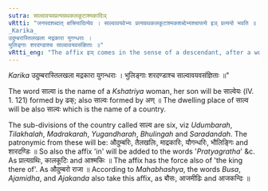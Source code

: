 ```yaml
---
sutra: साल्वावयवप्रत्यग्रथकलकूटाश्मकादिञ्
vRtti: "जनपदशब्दात् क्षत्त्रियादित्येव । साल्वावयवेभ्यः प्रत्यग्रथकलकूटाश्मकशब्देभ्यश्चापत्ये इञ् प्रत्ययो भवति ॥
_Karika_
उदुम्बरास्तिलखला मद्रकारा युगन्धराः ।
भुलिङ्गाः शरदण्डाश्च साल्वावयवसंज्ञिताः ॥"
vRtti_eng: "The affix इञ् comes in the sense of a descendant, after a word which denotes any subdivision of the country of _Salva_; and after the words '_Pratyagratha_', '_Kalakuta_', and '_Asmaka_', when these are names of countries and of _Kshatriya_ tribes."
---
```

_Karika_
उदुम्बरास्तिलखला मद्रकारा युगन्धराः ।
भुलिङ्गाः शरदण्डाश्च साल्वावयवसंज्ञिताः ॥"

The word साल्वा is the name of a _Kshatriya_ woman, her son will be साल्वेयः (IV. 1. 121) formed by ढक्; also साल्वः formed by अण् ॥ The dwelling place of साल्व will be also साल्वः which is the name of a country.

The sub-divisions of the country called साल्व are six, viz _Udumbarah_, _Tilakhalah_, _Madrakarah_, _Yugandharah_, _Bhulingah_ and _Saradandah_. The patronymic from these will be: औदुम्बरिः, तैलखलिः, माद्रकारिः, यौगन्धरिः, भौलिङ्गिः and शारदण्डिः ॥ So also the affix 'in' will be added to the words '_Pratyagratha_' &c. As प्रात्यग्रथिः, कालकूटिः and आश्मकिः ॥ The affix has the force also of 'the king there of'. As औदुम्बरो राजा ॥ According to _Mahabhashya_, the words _Busa_, _Ajamidha_, and _Ajakanda_ also take this affix, as बौसः, आजमीढिः and आजकन्दिः ॥
